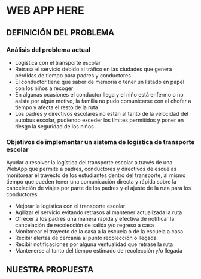 # WEB APP HERE 

## DEFINICIÓN DEL PROBLEMA

### Análisis del problema actual
* Logística con el transporte escolar
* Retrasa el servicio debido al tráfico en las ciudades que genera pérdidas de tiempo para padres y conductores
* El conductor tiene que saber de memoria o tener un listado en papel con los niños a recoger
* En algunas ocasiones el conductor llega y el niño está enfermo o no asiste por algún motivo, la familia no pudo comunicarse con el chofer a tiempo y afecta el resto de la ruta
* Los padres y directivos escolares no están al tanto de la velocidad del autobus escolar, pudiendo exceder los límites permitidos y poner en riesgo la seguridad de los niños

### Objetivos de implementar un sistema de logística de transporte escolar

Ayudar a resolver la logística del transporte escolar a través de una WebApp que permite a padres, conductores y directivos de escuelas monitorear el trayecto de los estudiantes dentro del transporte, al mismo tiempo que pueden tener una comunicación directa y rápida sobre la cancelación de viajes por parte de los padres y el ajuste de la ruta para los conductores.


* Mejorar la logística con el transporte escolar
* Agilizar el servicio evitando retrasos al mantener actualizada la ruta
* Ofrecer a los padres una manera rápida y efectiva de notificar la cancelación de recolección de salida  y/o regreso a casa
* Monitorear el trayecto de la casa a la escuela o de la escuela a casa.
* Recibir alertas de cercanía al punto recolección o llegada
* Recibir notificaciones por alguna ventualidad que retrase la ruta
* Mantenerse al tanto del tiempo estimado de recolección y/o llegada  

## NUESTRA PROPUESTA 